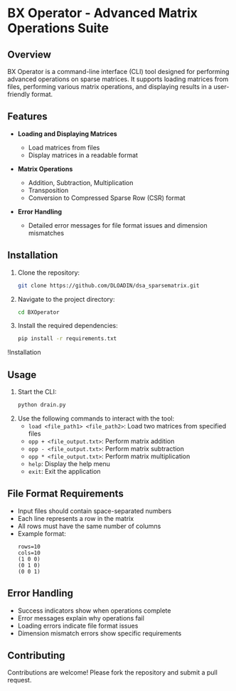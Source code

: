 # BX Operator - Advanced Matrix Operations Suite

## Overview

BX Operator is a command-line interface (CLI) tool designed for performing advanced operations on sparse matrices. It supports loading matrices from files, performing various matrix operations, and displaying results in a user-friendly format.


## Features

- **Loading and Displaying Matrices**
  - Load matrices from files
  - Display matrices in a readable format

- **Matrix Operations**
  - Addition, Subtraction, Multiplication
  - Transposition
  - Conversion to Compressed Sparse Row (CSR) format

- **Error Handling**
  - Detailed error messages for file format issues and dimension mismatches

## Installation

1. Clone the repository:
    ```sh
    git clone https://github.com/DLOADIN/dsa_sparsematrix.git
    ```
2. Navigate to the project directory:
    ```sh
    cd BXOperator
    ```
3. Install the required dependencies:
    ```sh
    pip install -r requirements.txt
    ```

!Installation

## Usage

1. Start the CLI:
    ```sh
    python drain.py
    ```
2. Use the following commands to interact with the tool:
    - `load <file_path1> <file_path2>`: Load two matrices from specified files
    - `opp + <file_output.txt>`: Perform matrix addition
    - `opp - <file_output.txt>`: Perform matrix subtraction
    - `opp * <file_output.txt>`: Perform matrix multiplication
    - `help`: Display the help menu
    - `exit`: Exit the application


## File Format Requirements

- Input files should contain space-separated numbers
- Each line represents a row in the matrix
- All rows must have the same number of columns
- Example format:
    ```
    rows=10
    cols=10
    (1 0 0)
    (0 1 0)
    (0 0 1)
    ```

## Error Handling

- Success indicators show when operations complete
- Error messages explain why operations fail
- Loading errors indicate file format issues
- Dimension mismatch errors show specific requirements

## Contributing

Contributions are welcome! Please fork the repository and submit a pull request.
